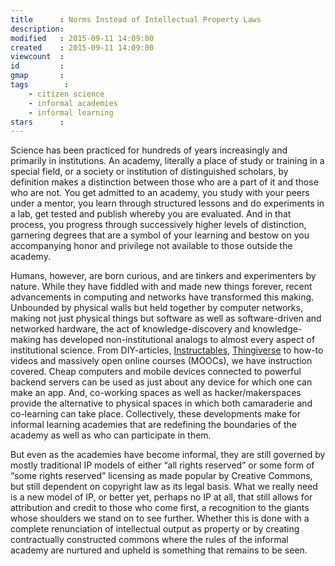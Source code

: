 ```yaml
---
title      : Norms Instead of Intellectual Property Laws
description: 
modified   : 2015-09-11 14:09:00
created    : 2015-09-11 14:09:00
viewcount  : 
id         : 
gmap       : 
tags        :
    - citizen science
    - informal academies
    - informal learning
stars      : 
---
```


Science has been practiced for hundreds of years increasingly and primarily in institutions. An academy, literally a place of study or training in a special field, or a society or institution of distinguished scholars, by definition makes a distinction between those who are a part of it and those who are not. You get admitted to an academy, you study with your peers under a mentor, you learn through structured lessons and do experiments in a lab, get tested and publish whereby you are evaluated. And in that process, you progress through successively higher levels of distinction, garnering degrees that are a symbol of your learning and bestow on you accompanying honor and privilege not available to those outside the academy. 

Humans, however, are born curious, and are tinkers and experimenters by nature. While they have fiddled with and made new things forever, recent advancements in computing and networks have transformed this making. Unbounded by physical walls but held together by computer networks, making not just physical things but software as well as software-driven and networked hardware, the act of knowledge-discovery and knowledge-making has developed non-institutional analogs to almost every aspect of institutional science. From DIY-articles, [Instructables](http://instructables.com), [Thingiverse](http://www.thingiverse.com) to how-to videos and massively open online courses (MOOCs), we have instruction covered. Cheap computers and mobile devices connected to powerful backend servers can be used as just about any device for which one can make an app. And, co-working spaces as well as hacker/makerspaces provide the alternative to physical spaces in which both camaraderie and co-learning can take place. Collectively, these developments make for informal learning academies that are redefining the boundaries of the academy as well as who can participate in them. 

But even as the academies have become informal, they are still governed by mostly traditional IP models of either “all rights reserved” or some form of “some rights reserved” licensing as made popular by Creative Commons, but still dependent on copyright law as its legal basis. What we really need is a new model of IP, or better yet, perhaps no IP at all, that still allows for attribution and credit to those who come first, a recognition to the giants whose shoulders we stand on to see further. Whether this is done with a complete renunciation of intellectual output as property or by creating contractually constructed commons where the rules of the informal academy are nurtured and upheld is something that remains to be seen.
